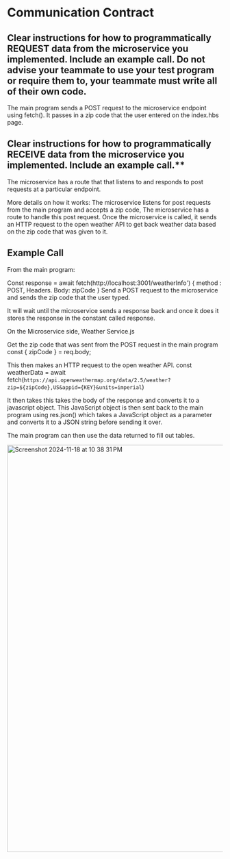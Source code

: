 # Communication Contract

## Clear instructions for how to programmatically REQUEST data from the microservice you implemented. Include an example call. Do not advise your teammate to use your test program or require them to, your teammate must write all of their own code.

The main program sends a POST request to the microservice endpoint using fetch(). It passes in a zip code that the user entered on the index.hbs page. 

## Clear instructions for how to programmatically RECEIVE data from the microservice you implemented. Include an example call.**

The microservice has a route that that listens to and responds to post requests at a particular endpoint.

More details on how it works: 
The microservice listens for post requests from the main program and accepts a zip code, The microservice has a route to handle this post request. Once the microservice is called, it sends an HTTP request to the open weather API to get back weather data based on the zip code that was given to it. 


## Example Call

From the main program:

Const response = await fetch(http://localhost:3001/weatherInfo') {
	method : POST,
	Headers.
	Body: zipCode 
}
Send a POST request to the microservice and sends the zip code that the user typed. 

It will wait until the microservice sends a response back and once it does it stores the response in the constant called response.


On the Microservice side, Weather Service.js 

Get the zip code that was sent from the POST request in the main program
const { zipCode } = req.body;


This then makes an HTTP request to the open weather API.
const weatherData = await fetch(`https://api.openweathermap.org/data/2.5/weather?zip=${zipCode},US&appid={KEY}&units=imperial`)

 
It then takes this takes the body of the response and converts it to a javascript object. 
This JavaScript object is then sent back to the main program using res.json() which takes a JavaScript object as a parameter and converts it to a JSON string before sending it over. 

The main program can then use the data returned to fill out tables.

<img width="951" alt="Screenshot 2024-11-18 at 10 38 31 PM" src="https://github.com/user-attachments/assets/e89de2fb-44a2-4884-9a6a-2aa117810216">


